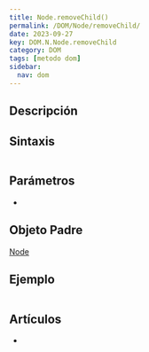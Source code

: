 ```yaml
---
title: Node.removeChild()
permalink: /DOM/Node/removeChild/
date: 2023-09-27
key: DOM.N.Node.removeChild
category: DOM
tags: [metodo dom]
sidebar:
  nav: dom
---
```


## Descripción


## Sintaxis


```javascript

```


## Parámetros

- 

## Objeto Padre


[Node](https://www.w3api.com/DOM/Node/)


## Ejemplo


```javascript

```


## Artículos

- 
